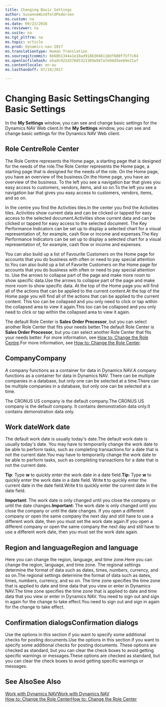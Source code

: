 ```yaml
---
title: Changing Basic Settings
author: SusanneWindfeldPedersen
ms.custom: na
ms.date: 09/23/2016
ms.reviewer: na
ms.suite: na
ms.tgt_pltfrm: na
ms.topic: article
ms.prod: dynamics-nav-2017
ms.translationtype: Human Translation
ms.sourcegitcommit: 6b60b1344a1e18ad91863046110df880f75f7c04
ms.openlocfilehash: e5adc922d37685321369a947a7e94d5ee69e21af
ms.contentlocale: en-au
ms.lasthandoff: 07/19/2017

---
```


# <a name="changing-basic-settings"></a><span data-ttu-id="307e3-102">Changing Basic Settings</span><span class="sxs-lookup"><span data-stu-id="307e3-102">Changing Basic Settings</span></span>
<span data-ttu-id="307e3-103">In the **My Settings** window, you can see and change basic settings for the Dynamics NAV Web client.</span><span class="sxs-lookup"><span data-stu-id="307e3-103">In the **My Settings** window, you can see and change basic settings for the Dynamics NAV Web client.</span></span>  

## <a name="role-center"></a><span data-ttu-id="307e3-104">Role Centre</span><span class="sxs-lookup"><span data-stu-id="307e3-104">Role Center</span></span>
<span data-ttu-id="307e3-105">The Role Centre represents the Home page, a starting page that is designed for the needs of the role.</span><span class="sxs-lookup"><span data-stu-id="307e3-105">The Role Center represents the Home page, a starting page that is designed for the needs of the role.</span></span> <span data-ttu-id="307e3-106">On the Home page, you have an overview of the business.</span><span class="sxs-lookup"><span data-stu-id="307e3-106">On the Home page, you have an overview of the business.</span></span> <span data-ttu-id="307e3-107">To the left you see a navigation bar that gives you easy access to customers, vendors, items, and so on.</span><span class="sxs-lookup"><span data-stu-id="307e3-107">To the left you see a navigation bar that gives you easy access to customers, vendors, items, and so on.</span></span>

<span data-ttu-id="307e3-108">In the centre you find the Activities tiles.</span><span class="sxs-lookup"><span data-stu-id="307e3-108">In the center you find the Activities tiles.</span></span> <span data-ttu-id="307e3-109">Activities show current data and can be clicked or tapped for easy access to the selected document.</span><span class="sxs-lookup"><span data-stu-id="307e3-109">Activities show current data and can be clicked or tapped for easy access to the selected document.</span></span> <span data-ttu-id="307e3-110">The Key Performance Indicators can be set up to display a selected chart for a visual representation of, for example, cash flow or income and expenses.</span><span class="sxs-lookup"><span data-stu-id="307e3-110">The Key Performance Indicators can be set up to display a selected chart for a visual representation of, for example, cash flow or income and expenses.</span></span>

<span data-ttu-id="307e3-111">You can also build up a list of Favourite Customers on the Home page for accounts that you do business with often or need to pay special attention to.</span><span class="sxs-lookup"><span data-stu-id="307e3-111">You can also build up a list of Favorite Customers on the Home page for accounts that you do business with often or need to pay special attention to.</span></span> <span data-ttu-id="307e3-112">Use the arrows to collapse part of the page and make more room to show specific data.</span><span class="sxs-lookup"><span data-stu-id="307e3-112">Use the arrows to collapse part of the page and make more room to show specific data.</span></span> <span data-ttu-id="307e3-113">At the top of the Home page you will find all of the actions that can be applied to the current content.</span><span class="sxs-lookup"><span data-stu-id="307e3-113">At the top of the Home page you will find all of the actions that can be applied to the current content.</span></span> <span data-ttu-id="307e3-114">This too can be collapsed and you only need to click or tap within the collapsed area to view it again.</span><span class="sxs-lookup"><span data-stu-id="307e3-114">This too can be collapsed and you only need to click or tap within the collapsed area to view it again.</span></span>

<span data-ttu-id="307e3-115">The default Role Center is **Sales Order Processor**, but you can select another Role Center that fits your needs better.</span><span class="sxs-lookup"><span data-stu-id="307e3-115">The default Role Center is **Sales Order Processor**, but you can select another Role Center that fits your needs better.</span></span> <span data-ttu-id="307e3-116">For more information, see [How to: Change the Role Centre](ui-change-role.md).</span><span class="sxs-lookup"><span data-stu-id="307e3-116">For more information, see [How to: Change the Role Center](ui-change-role.md).</span></span>

## <a name="company"></a><span data-ttu-id="307e3-117">Company</span><span class="sxs-lookup"><span data-stu-id="307e3-117">Company</span></span>
<span data-ttu-id="307e3-118">A company functions as a container for data in Dynamics NAV.</span><span class="sxs-lookup"><span data-stu-id="307e3-118">A company functions as a container for data in Dynamics NAV.</span></span> <span data-ttu-id="307e3-119">There can be multiple companies in a database, but only one can be selected at a time.</span><span class="sxs-lookup"><span data-stu-id="307e3-119">There can be multiple companies in a database, but only one can be selected at a time.</span></span>

<span data-ttu-id="307e3-120">The CRONUS US company is the default company.</span><span class="sxs-lookup"><span data-stu-id="307e3-120">The CRONUS US company is the default company.</span></span> <span data-ttu-id="307e3-121">It contains demonstration data only.</span><span class="sxs-lookup"><span data-stu-id="307e3-121">It contains demonstration data only.</span></span>   

## <a name="work-date"></a><span data-ttu-id="307e3-122">Work date</span><span class="sxs-lookup"><span data-stu-id="307e3-122">Work date</span></span>
<span data-ttu-id="307e3-123">The default work date is usually today's date.</span><span class="sxs-lookup"><span data-stu-id="307e3-123">The default work date is usually today's date.</span></span> <span data-ttu-id="307e3-124">You may have to temporarily change the work date to be able to perform tasks, such as completing transactions for a date that is not the current date.</span><span class="sxs-lookup"><span data-stu-id="307e3-124">You may have to temporarily change the work date to be able to perform tasks, such as completing transactions for a date that is not the current date.</span></span>

<span data-ttu-id="307e3-125">**Tip**: Type **w** to quickly enter the work date in a date field.</span><span class="sxs-lookup"><span data-stu-id="307e3-125">**Tip**: Type **w** to quickly enter the work date in a date field.</span></span> <span data-ttu-id="307e3-126">Write **t** to quickly enter the current date in the date field.</span><span class="sxs-lookup"><span data-stu-id="307e3-126">Write **t** to quickly enter the current date in the date field.</span></span>

<span data-ttu-id="307e3-127">**Important**: The work date is only changed until you close the company or until the date changes.</span><span class="sxs-lookup"><span data-stu-id="307e3-127">**Important**: The work date is only changed until you close the company or until the date changes.</span></span> <span data-ttu-id="307e3-128">If you open a different company or open the same company the next day and still have to use a different work date, then you must set the work date again.</span><span class="sxs-lookup"><span data-stu-id="307e3-128">If you open a different company or open the same company the next day and still have to use a different work date, then you must set the work date again.</span></span>

## <a name="region-and-language"></a><span data-ttu-id="307e3-129">Region and language</span><span class="sxs-lookup"><span data-stu-id="307e3-129">Region and language</span></span>
<span data-ttu-id="307e3-130">Here you can change the region, language, and time zone.</span><span class="sxs-lookup"><span data-stu-id="307e3-130">Here you can change the region, language, and time zone.</span></span> <span data-ttu-id="307e3-131">The regional settings determine the format of data such as dates, times, numbers, currency, and so on.</span><span class="sxs-lookup"><span data-stu-id="307e3-131">The regional settings determine the format of data such as dates, times, numbers, currency, and so on.</span></span> <span data-ttu-id="307e3-132">The time zone specifies the time zone that is applied to date and time data that you view or enter in Dynamics NAV.</span><span class="sxs-lookup"><span data-stu-id="307e3-132">The time zone specifies the time zone that is applied to date and time data that you view or enter in Dynamics NAV.</span></span> <span data-ttu-id="307e3-133">You need to sign out and sign in again for the change to take effect.</span><span class="sxs-lookup"><span data-stu-id="307e3-133">You need to sign out and sign in again for the change to take effect.</span></span>

## <a name="confirmation-dialogs"></a><span data-ttu-id="307e3-134">Confirmation dialogs</span><span class="sxs-lookup"><span data-stu-id="307e3-134">Confirmation dialogs</span></span>
<span data-ttu-id="307e3-135">Use the options in this section if you want to specify some additional checks for posting documents.</span><span class="sxs-lookup"><span data-stu-id="307e3-135">Use the options in this section if you want to specify some additional checks for posting documents.</span></span> <span data-ttu-id="307e3-136">These options are checked as standard, but you can clear the check boxes to avoid getting specific warnings or messages.</span><span class="sxs-lookup"><span data-stu-id="307e3-136">These options are checked as standard, but you can clear the check boxes to avoid getting specific warnings or messages.</span></span>

## <a name="see-also"></a><span data-ttu-id="307e3-137">See Also</span><span class="sxs-lookup"><span data-stu-id="307e3-137">See Also</span></span>
[<span data-ttu-id="307e3-138">Work with Dynamics NAV</span><span class="sxs-lookup"><span data-stu-id="307e3-138">Work with Dynamics NAV</span></span>](ui-work-product.md)  
[<span data-ttu-id="307e3-139">How to: Change the Role Center</span><span class="sxs-lookup"><span data-stu-id="307e3-139">How to: Change the Role Center</span></span>](ui-change-role.md)  

